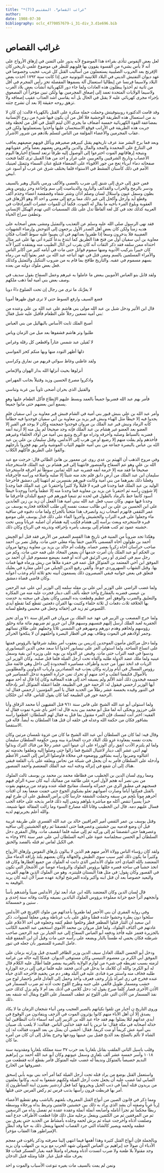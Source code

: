 ```yaml
---
title: "*غرائب القصاص*. المقتبس 3(7)"
author: 
date: 1908-07-30
bibliography: oclc_4770057679-i_31-div_3.d1e696.bib
---
```




#  غرائب القصاص 


 لعل بعض النفوس تتأذى بقراءة هذا الموضوع لأنه يدور على التفنن في إزهاق الأرواح على أنه لا بأس بشيء من القسوة يقوون بها قلوبهم للنظر في موضوع علمي تاريخي كان الإفرنج بعد الحروب الصليبية يستعملون من أساليب القتل كل غريب عجيب وخصوصاً في عهد ديوان التفتيش الديني في البلاد اللاتينية التوتونية حتى إذا كانت سنة  ١٧٩٢  أخذت بعض البلاد ولاسيما فرنسا عن إيطاليا استعمال آلة يسموها المقصلة تحز رأس المجرم في أقل من ثانية ثم أخذوا يبطلون هذه العادات ولما جاء دور الكهربائية أنشأت بعض بلاد الغرب ولاسيما الولايات المتحدة تعمد إلى إصعاق المجرمين بها ولكن تبين مؤخراً أن المصعوق بإجراء مجرى كهربائي عليه لا يقتل في الحال بل أنه يقاسي أشد العذاب عقيب إصعاقه ولا تزهق روحه حقيقة إلا بعد أن تشرح جثته. 

 وقد قامت الدكتورة روبينوفيتش وحملت حملة منكرة على القتل بالكهرباء قالت: إن كان لا بد من استعمال هذه الطريقة الوحشية فلا أقل من أن يكون فيها شيء من روح الإنسانية بمضاعفة القوة الكهربائية  خمسة  أضعاف ما يجري الآن ليتم القتل في أقل من لحظة وقد جربت هذه الطريقة في الأرانب فوقع الاستحسان عليها وأخذوا يستعملونها ولكن في عقاب المجرمين والأعضاء المؤلفة من الناس لتسلم بلادهم من شرور الأشرار. 

 وبعد فما برح البشر منذ عرف تاريخهم يقتل كبيرهم صغيرهم ويأكل قويهم ضعيفهم   يعاقب في التنازع على المحمدة والمجد والمال والدين والعروض بعضهم بعضاً وآخر عقوباتهم ونتيجة إرهاقاتهم الموت اخترعوا إلى الوصول إليه طرقاً ترتعد لسماع أخبارها اليوم الأعصاب وتاريخ الشرقيين والغربيين على غرار و  احد  من هذا القبيل ترى كلما فتحت صفحاته دماء أبرياء تعج من جور الأقوياء على الضعفاء فتبلغ عنان السماء وتتمثل لعينيك الأمم في ذلك كأسنان المشط في الاستواء قلما يختلف شرق عن غرب أو أسود عن ابيض. 

 فمن خنق إلى حرق إلى شنق إلى ضرب بالعصي والأكف ورمي بالنبال وهبر بالسيف ودسر بالرمح والحراب والقذائف والبارود والديناميت إلى سم وإجاعة وحز رؤوس وبقر بطون وسمل عيون واستلال لسان وصلم آذان وشتر شفاه وقضقضة أعضاء وجذم أكف وقطع أيد وأرجل وأكحل إلى غير ذلك مما يرجع إلى معنى و  احد  ألا وهو الإرهاق في العقوبة وبلوغ المرء بأخيه ما يقال له الموت. فكما أن للموات عشرات المترادفات في   العربية كذلك تجد في كل لغة ألفاظاً تدل على تلك المسميات التي تهدم الهيكل الإنساني وتطفئ سراج الحياة. 

 فقد نهى الرسول صلى الله عليه وسلم عن التعذيب والتمثيل ومشى بعض أصحابه على هديه زمناً ولكن كان بعض أهل الصدر الأول يرجعون إلى التوحش وإرضاء الشهوات الغضبية فلا يدخرون وسعاً إذا ظفروا بعداتهم في أن يصبوا عليه سوط العذاب فكان معاوية بن أبي سفيان أول من فتح هذا الطريق كما ابتدع بدعاً كثيرة أتى بها على غير مثال احتذاه ممن سلفه فقد ذكر الثقات أنه كان يقرب ابن أثال الطبيب منه ويفتقده كثيراً لأنه كان خبيراً بتركيب الأدوية ومنها سموم قواتل حتى مات في أيامه كثير من أكابر الناس والأمراء المسلمين بالسم وممن قتل في عهد أتباعه عبد الله بن عمر بعثوا إليه من رماه بسهم مسموم في عقبه. والتاريخ طافح بما قام به من ضروب التنكيل والتمثيل وكذلك فعل بعض ملوك دولته من بعده. 

 ولقد قابل بنو العباس الأمويين ببعض ما عاملوا به غيرهم وعمل السفاح بقول سديف في وصف بعض بني أمية لما ذهب ملكهم. 

 لا يغرََّنك ما ترى من رجال   إن تحت الضلوع داءً دويا  

 فضع السيف وارفع السوط حتى   لا ترى فوق ظهرها أمويا  

 قال ابن الأثير ودخل شبل بن عبد الله مولى بني هاشم على عبد الله بن علي وعنده من بني أمية  تسعين  رجلاً على الطعام فأقبل عليه شبل فقال: 

 أصبح الملك ثابت الأساس   بالبهاليل من بني العباس  
 
 طلبوا وتر هاشم فشفوها   بعد ميل من الزمان وياس  

 لا تُقيلن عبد شمس عثاراً   واقطعن كل رقلة وغراس  

 ذلها أظهر التودد منها   وبها منكم كحز المواسي  

 ولقد غاظني وغاظ سوائي   قربهم من نمارق وكراسي  

 أنزلوها بحيث أنزلها   الله بدار الهوان والإتعاس  

 واذكروا مصرع الحسين وزيد   وقتيلاً بجانب المهراس  

 والقتيل الذي بحران أضحى   ثاوياً بين غربة وتناسي  

  فأمر بهم عبد الله فضربوا جميعاً بالعمد وبسط عليهم الإنطاع فأكل الطعام عليها وهو يسمع أنبن بعضهم حتى ماتوا جميعاً. 

 وأمر عبد الله بن علي بنبش قبور بني أمية في الشام فنبش قبر معاوية بن أبي سفيان فلم يجدوا فيه إلا خيطاً مثل الهباء ونبش قبر يزيد بن معاوية بن أبي سفيان فوجدوا فيه حطاماً كأنه الرماد ونبش قبر عبد الملك بن مروان فوجدوا جمجمته وكان لا يوجد في القبر إلا العضو بعد العضو غير هشام بن عبد الملك فإنه وجد صحيحاً لم يبل منه إلا أرنبة أنفه فضربه بالسياط وصلبه وأحرقه وذراه مع الريح وتتبع بني أمية من أولاد الخلفاء وغيرهم فأخذهم ولم يفلت منهم إلا رضيع أو من هرب إلى الأندلس. وقتل سليمان بن علي بن عبد الله بن عباس بالبصرة جماعة من بني أمية عليهم الثياب الموشية وأمر بهم فجروا بأرجلهم والقوا على الطريق فأكلهم الكلاب. 

 وفي مروج الذهب أن الهيثم بن عدي روى عن معمور بن هانئ الطائي قال: خرجت مع عبد الله بن علي وهو عم السفاح والمنصور فانتهينا إلى قبر هشام بن عبد الملك فاستخرجناه صحيحاً ما فقد منه إلا خرمة أنفه فضربه عبد الله  ثمانين  سوطاً ثم أحرقه فاستخرجنا سليمان ابن عبد الملك من أرض دابق فلم نجد منه شيئاً إلا صلبه وأضلاعه ورأسه فأحرقناه وفعلنا ذلك بغيرهما من بني أمية وكانت قبورهم بقنسرين ثم انتهينا إلى دمشق فأخرجنا الوليد بن عبد الملك فما وجدنا في قبره لا قليلاً ولا كثيراً واحتفرنا عن عبد الملك فما وجدنا إلا شؤون رأسه ثم احتفرنا عن يزيد بن معاوية فما وجدنا منه إلا عظماً واحداً ووجدنا خيطاً أسود كأنما خط بالرماد بالطول في لحده ثم تتبعنا قبورهم في جميع البلدان فأحرقنا ما وجدنا فيها منهم. وكان سبب فعل عبد الله ببني أمية هذا الفعل أن زيد بن زين العابدين علي ابن الحسين بن علي بن أبي طالب سمت نفسه إلى طلب الخلافة فحاربه يوسف بن عمر الثقفي فانهزم أصحاب زيد وانصرف هذا مثخناً بالجراح ولما مات دفنوه في ساقية ماء   وجعلوا على قبره التراب والحشيش وأجروا الماء على ذلك فدل يوسف على موضع قبره فاستخرجه وبعث برأسه إلى هشام فكتب إليه هشام أن اصلبه عرياناً وبني تحت خشبته عمود ثم كتب هشام إلى يوسف يأمره بإحراقه وتذريته في الرياح وكان ذلك.  

 وهكذا تجد ضروباً من المنية في تاريخ هذا القسم الصغير من الأرض فقد قتل أبو الجيش أحمد بن طولون أخاه المسمى بالأمين خنقاً بماء مغلي حتى مات. وقتل نصر بن أحمد صاحب خراسان أخاه زكريا بعصر خصاه. وقتلت أم خالد بن يزيد بن معاوية زوجها مروان بن الحكم أبو عبد الملك بأن أمرت خدمها أن يضعن المخاد على فمه حتى مات. وكم من رجل سم في كمثرى أو رمي الزئبق في أذنه أو فصد بمبضع مسموم قيل أن أحمد بن الموفق ابن أخي المعتمد بن المتوكل قتل عمه في حفرة ملأها من ريش ورماه فيها فمات بها. وقتل الشهاب السهروردي جوعاً. وألقي رفيع الدين الجبلي من أعلى مغارة في بعلبك فتعلق في بعض جوانبه فبقي المبصرون ذلك يسمعون أنينه نحو  ثلاثة  أيام وعذب أعوانه وكان قاضي قضاة دمشق. 

 ولما غضب الراضي على الوزير أبي علي بن مقله سلمه إلى الوزير أبي علي عبد الرحمن بن عيسى فضربه بالمقارع وأخذ خطه بألف  ألف  دينار فجرت عليه منه من المكاره والتعليق والضرب والوهق أمر عظيم وقطعت يده اليمنى وكان يقول في سجنه يد خدمت بها الخلافة  ثلاث  دفعات ل  ثلاثة  خلفاء وكتبت بها القرآن دفعتين تقطع كما تقطع أيدي اللصوص ثم زيد في إخفائه وجعل في محبس وقطع لسانه. 

 ولما خرج المصعب بن الزبير في عهد عبد الملك بن مروان في العراق سنة  ٧١  ورأى تحيز الجفرية لعبد الملك أرسل إليهم فنسبهم وسبهم قال ابن جرير ثم ضربهم  مائة  مائة وحلق رؤوسهم ولحاهم وهدم دورهم وصهرهم في الشمس ثلاثاً وحملهم على طلاق نسائهم وجمر أولادهم في البعوث وطاف بهم في أقطار البصرة وأحلفهم أن لا ينكحوا الحرائر. 

 ولما دخل مراكش مأمون الموحدين إدريس بن يعقوب أمر بتقليد شرفاتها بالرؤوس فمتها على اتساع الساحة. ولما استولى الغز على نيسابور أخذوا أبا سعد محي الدين النيسابوري ودسوا في فمه التراب حتى مات. وقبض عز الدولة بن بويه على وزيره ابن بقية وسمل عينيه ولما ملك عضد الدولة طلبه وألقاه تحت أرجل الفيلة فلما قتل صلبه. وكان الوزير ابن الزيات قد اتخذ تنوراً من حديد وأطراف مساميره المحدودة إلى داخل وهي قائمة مثل رؤوس المسال في أيام وزارته وكان يعذب فيه المصادرين وأرباب الدواوين والمطلوبين   بالأموال فكيفما انقلب و  احد  منهم أو تحرك نمن حرارة العقوبة تدخل المسامير في جسمه   فيجدون ذلك أشد الألم ولم يسبقه  أحد  إلى هذه المعاقبة وكان إذا قال له  أحد  منهم أيها الوزير ارحمني فيقول له: الرحمة خور في الطبيعة. فلما اعتقله المتوكل أمر بإدخاله في التنور وقيده بخمسة  عشر  رطلاً من الحديد فقال يا أمير المؤمنين: ارحمني فقال له: الرحمة خور في الطبيعة كما كان يقول للناس. قاله ابن خلكان. 

 ولما استولى أبو عبد الله الشيخ على فاس سنة  ٩٦١  قتل الفقيهين أبا محمد الزقاق وأبا علي حرزوز ويحكى أنه لما مثل أبو محمد بين يديه قال له: اختر بأي شيء تموت فقال له الفقيه: اختر أنت لنفسك فإن المرء مقتول بما قتل به فقال لهم السلطان: اقطعوا رأسه بشاقور فكان من حكمة الله وعدله في خلقه أن قتل هذا السلطان به أيضاً. قاله في الاستقصا. 

 وقال فيه: لما كان من السلطان أبي عبد الله الشيخ ما كان من غزوة تلمسان مرتين وكان يحدث نفسه بمعاودة غزو تلك البلاد جرت المخابرة بينه وبين حكومة السلطان سليمان ولما لم يلتزم الأدب اتفق رأي الوزراء على أن عينوا  اثني  عشر  رجلاً من فتاك الترك وبذلوا لهم  اثني  عشر  ألف  دينار لاغتيال الشيخ فما زالوا حتى وصلوا إليه وتعلقوا بخدمته ثم اغتالوه وضربوا رأسه بشاقور ووضعوه في مخلاة فأوصلوا الرأس إلى الصدر الأعظم وأدخله على السلطان فأمر به أن يجعل في شبكة من نحاس ويعلقه على باب القلعة فبقي هناك إلى أن شفع في إنزاله ودفنه ابنه عبد الملك المعتصم وأحمد المنصور. 

 ومما روى لسان الدين بن الخطيب من فظاظة محمد بن محمد بن يوسف ثالث الملوك من بني نصر أنه هجم لأول أمره على طائفة من مماليك أبيه كان سيء الرأي فيهم فسجنهم في مطبق الري من حمرائه وأمسك مفاتيح قفله عنده وتوعد من يرمقهم بقوت بالقتل فمكثوا أياماً وصارت أصواتهم تعلو بشكوى الجوع حتى خفتت ضعفاً بعد أن اقتات آخرهم موتاً بلحم من سبقه وحملت الشفقة حارساً كان يرأس المطبق على أن طرح لهم خبزاً يسيراً تنقص أكله مع مباشرة بلواهم ونمي إليه ذلك فأمر بذبحه على حافة الجب فسال عليهم دمه. قال ابن الخطيب وقانا الله مصارع السوء وما زالت المقالة عنها شنيعة. والله أعلم بجريرتهم لديه. 

 وقتل يوسف بن عمر الثقفي أمير العراقيين خالد بن عبد الله القسري على طريقة غريبة   قيل أن وضع قدميه بين خشبتين وعصرهما حتى انقصفتا ثم رفع الخشبتين إلى ساقيه وعصرهما حتى انقصفتا ثم إلى وركيه ثم إلى صلبه فلما انقصف مات. وقال المقري   دخل السلطان أبو الحسن سجلماسة عنوة على أخيه السلطان أبي علي عمر سنة  ٧٣٤  وجاء به في الكبل لفاس ثم قتله بالفصد والخنق. 

 ولقد كان رؤساء الناس وولاة الأمر منهم هم الذين لا يبالون بإرهاق النفوس وإزهاق الأرواح وكثيراً ما يكون ذلك لغير سبب سوى الطيش والجهالة وكان بعضهم يلتذ بإراقة الدماء مثل المعتضد بالله العبادي  أحد  ملوك الأندلس الذي دانت له الملوك من جميع أقطارها وكان قد اتخذ خشباً في ساحة قصره جللها برؤوس الملوك والرؤساء عوضاً عن الأشجار التي تكون في القصور وكان يقول: في مثل هذا البستان فليتنزه. وهو من الملوك الذين هابهم القريب والبعيد خصوصاً بعد أن قتل ابنه وأكبر ولده المرشح لولاية عهده صبراً لأن ابنه كان يريد الوقيعة به. 

 قال لسان الدين وكان المعتضد بالله ابن عباد أبعد ثوار الأندلس صيتاً وأشدهم بأساً وأنجحهم أثراً جمع خزانة مملوءة برؤوس الملوك البائدين بسيفه وكانت وفاته سنة  إحدى  و  ستين  و  خمسمائة  . 

 وفي رواية المقري أن بني الأحمر لما ظفروا بأعدائهم من ملوك الإفرنج في الأندلس سلخوا دون بطرة وحشوا جلده قطناً وعلق على باب غرناطة وبقي معلقاً لسنوات. ذكر ابن سعيد أن التتار قتلوا المظفر قطز وخلعوا عظم كتفه وجعلوه في  أحد  الأعلام على عادتهم في أكتاف الملوك. ولما قتل مروان بن محمد الأموي استخفى عبد الحميد الكاتب بالجزيرة فغمز عليه فأخذ ودفعه أبو العباس السفاح إلى عبد الجبار بن عبد الرحمن صاحب شرطته فكان يحمي له طستاً بالنار ويضعه على رأسه حتى مات وقيل أن  ابن المقفع  قتله عامل البصرة للمنصور بأن جعله في تنور. 

 ودخل أبو الحسن الملك العادل سيف الدين وزير الظافر العبيدي قبل وزارته بزمان على الموفق أبي الكرم بن معصوم التنيسي وكان مستوفى الديوان. فشكا إليه حاله من غرامة لزمته بسبب تفريطه في شيء من لوازم الولاية بالغربية بمصر فلما أطال عليه الكلام قال له أبو الكرم: والله أن كلامك ما يدخل في أذني فحقد عليه فلما ترقى إلى درجة الوزارة   طلبه فخاف منه واستتر مرة فنادى عليه في البلد وهدر دم من يخفيه فأخرجه الذي خبأه عنده فخرج في زي امرأة بإزار وخف فعرف وأخذ وحمل إلى العادل فأمر بإحضار لوح من خشب ومسمار طويل فألقي على جنبه وطرح اللوح تحت أذنه ثم ضرب المسمار في الأذن الأخرى فصار كلما صرخ يقول له: دخل كلامي في أذنك بعد أم لا ولم يزل كذلك حتى نفذ المسمار من الأذن التي على اللوح ثم عطف المسمار على اللوح ويقال أنه شنقه بعد ذلك.  

 وروى التاريخ ن أخبار من تلقوا نكباتهم بالصبر العجيب ومن أنباء شجعان الزمان ما لا يكاد يصدق إلا أن أهل الأباء منهم كانوا يؤثرون الموت في الزحف ويتفادون من الوقوع في أيدي عداتهم لئلا يمثلوا بهم فقد جاء عبد الله بن الزبير إلى أمه أسماء ذات النطاقين لما خذله أصحابه في مكة فقال: ما ترين يا أمة فقد خذلني الناس. فقالت: لا يلعب بك صبيان بني أمية عش كريماً أو مت كريماً. فقال: أخشى أن يمثل بي بعد الموت فقالت له: إن الشاه لا تألم بالسلخ بعد الذبح فقبل بين عينيها وودعها وخرج يقاتل إلى أن كان من أمره ما كان. 

 وقلب باسيل الثاني الملقب بقاتل بلغاريا بعد حرب  ٣٧  سنة مملكة بلغاريا ومقدونية سنة  ١٠١٨  وأسر  خمسة  عشر  ألف  بلغاري وسمل عيونهم وكان أبو عبد الله أحمد بن إبراهيم النديم خصيصاً بالمتوكل ونديماً له غضب عليه المتوكل فأمر بقطع أذنه فقطعت من غضروفها من الخارج. 

 واستعمل القتل بوضع من يراد قتله تحت أرجل الفيلة كما أمر  أحد  بني بويه بأبي إسحق الصابي لما غضب عليه أن يجعل تحت أرجل الفيلة ولكنهم شفعوا به لديه. وكانوا يعلقون من يريدون قتله أيضاً في ذنب الخيل ويجرونها كما فعل أزدشير بضيزن ابنة الساطرون إذ أمر بها فربطت قرون رأسها بذنب فرس ثم ركض الفرس حتى قتلها. 

 ومما ذكر في قانون الصين من أنواع القتل المعروف بلغتهم بالباشب وهو تقطيع الأعضاء إرباً غرباً وصفته أن يشد الذي يراد به ذلك بين خشبتين قائمتين وتربط يداه ورجلاه ووسطه ربطاً محكماً ثم تجزأ أنامله وأصابعه أنملة أنملة وعقدة عقدة ثم تفصل يداه من الرسغين ثم من المرفقين ثم من الكتفين ويفعل برجليه مثل ذلك فإذا قطعت الأطراف جدع   أنفه وصلمت أذناه وأخرجت عيناه ثم برش لحمه وجلده بأمشاط من الحديد حتى يفرق بين عظمه ولحمه ويصير كالشاة التي جرد القصاب لحمها ويفعل ذلك به حياً وقد أبطل الإمبراطور هذا العقاب مؤخراً. 

 وبالجملة فإن أنواع القتل كثيرة وهذا أهمها فيما انتهى إلينا معرفته وذكر ياقوت في معجم الأدباء أن صولاً جد إبراهيم بن العباس الصولي شهد الحرب مع يزيد بن المهلب وأن يزيد وجد مقتولاً بلا طعنة ولا ضرب انسدت أذناه ومنخراه وامتلأ فمه بغبار العسكر فمات فلا يعرف مثله قتيل غبار. قلنا ومثله قتيل الدخان 

 ونمن لم يمت بالسيف مات بغيره   تنوعت الأسباب والموت و  احد  
